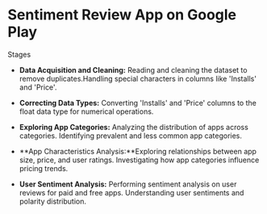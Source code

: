 # Sentiment Review App on Google Play

Stages

- **Data Acquisition and Cleaning:** Reading and cleaning the dataset to remove duplicates.Handling special characters in columns like 'Installs' and 'Price'.

- **Correcting Data Types:** Converting 'Installs' and 'Price' columns to the float data type for numerical operations.

- **Exploring App Categories:** Analyzing the distribution of apps across categories. Identifying prevalent and less common app categories.

- **App Characteristics Analysis:**Exploring relationships between app size, price, and user ratings. Investigating how app categories influence pricing trends.

- **User Sentiment Analysis:** Performing sentiment analysis on user reviews for paid and free apps. Understanding user sentiments and polarity distribution.
